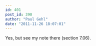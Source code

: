 ```yaml
---
id: 401
post_id: 390
author: "Paul Gehl"
date: "2011-11-26 18:07:01"
---
```

Yes, but see my note there (section 7.06).
